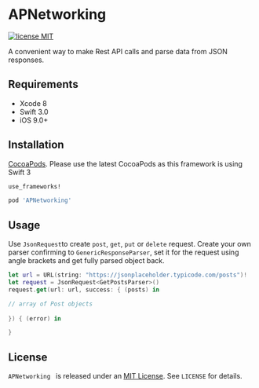 # APNetworking
 [![license MIT](https://img.shields.io/cocoapods/l/JSQCoreDataKit.svg)][mitLink]
 
A convenient way to make Rest API calls and parse data from JSON responses. 

## Requirements
* Xcode 8
* Swift 3.0
* iOS 9.0+

## Installation

[CocoaPods](http://cocoapods.org). Please use the latest CocoaPods as this framework is using Swift 3  

````ruby
use_frameworks!

pod 'APNetworking'

````
## Usage 

Use `JsonRequest`to create `post`, `get`, `put` or `delete` request. Create your own parser confirming to `GenericResponseParser`, set it for the request using angle brackets and get fully parsed object back. 

````swift
let url = URL(string: "https://jsonplaceholder.typicode.com/posts")!
let request = JsonRequest<GetPostsParser>()
request.get(url: url, success: { (posts) in

// array of Post objects 
            
}) { (error) in 

}

````

## License

`APNetworking ` is released under an [MIT License][mitLink]. See `LICENSE` for details.

[mitLink]:http://opensource.org/licenses/MIT
